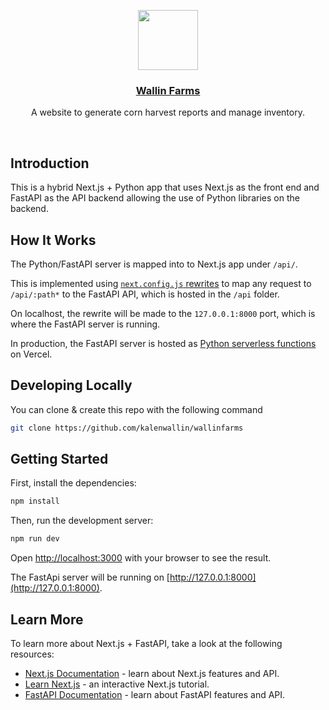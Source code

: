 <p align="center">
  <a href="https://wallinfarms.us">
    <img src="https://kalenwallin.notion.site/image/https%3A%2F%2Fs3-us-west-2.amazonaws.com%2Fsecure.notion-static.com%2Fbfe12e56-754d-49b4-8922-9aceffba75be%2Fcorn.png?table=block&id=d448045d-dbac-4145-aaef-3c16c1a07417&spaceId=cd70831b-555b-4b5b-8a91-01b5143fa3c2&width=250&userId=&cache=v2" height="96">
    <h3 align="center">Wallin Farms</h3>
  </a>
</p>

<p align="center">A website to generate corn harvest reports and manage inventory.</p>

<br/>

## Introduction

This is a hybrid Next.js + Python app that uses Next.js as the front end and FastAPI as the API backend allowing the use of Python libraries on the backend.

## How It Works

The Python/FastAPI server is mapped into to Next.js app under `/api/`.

This is implemented using [`next.config.js` rewrites](https://github.com/digitros/nextjs-fastapi/blob/main/next.config.js) to map any request to `/api/:path*` to the FastAPI API, which is hosted in the `/api` folder.

On localhost, the rewrite will be made to the `127.0.0.1:8000` port, which is where the FastAPI server is running.

In production, the FastAPI server is hosted as [Python serverless functions](https://vercel.com/docs/concepts/functions/serverless-functions/runtimes/python) on Vercel.

## Developing Locally

You can clone & create this repo with the following command
```bash
git clone https://github.com/kalenwallin/wallinfarms
```

## Getting Started

First, install the dependencies:

```bash
npm install
```

Then, run the development server:

```bash
npm run dev
```

Open [http://localhost:3000](http://localhost:3000) with your browser to see the result.

The FastApi server will be running on [http://127.0.0.1:8000](http://127.0.0.1:8000).

## Learn More

To learn more about Next.js + FastAPI, take a look at the following resources:

- [Next.js Documentation](https://nextjs.org/docs) - learn about Next.js features and API.
- [Learn Next.js](https://nextjs.org/learn) - an interactive Next.js tutorial.
- [FastAPI Documentation](https://fastapi.tiangolo.com/) - learn about FastAPI features and API.
